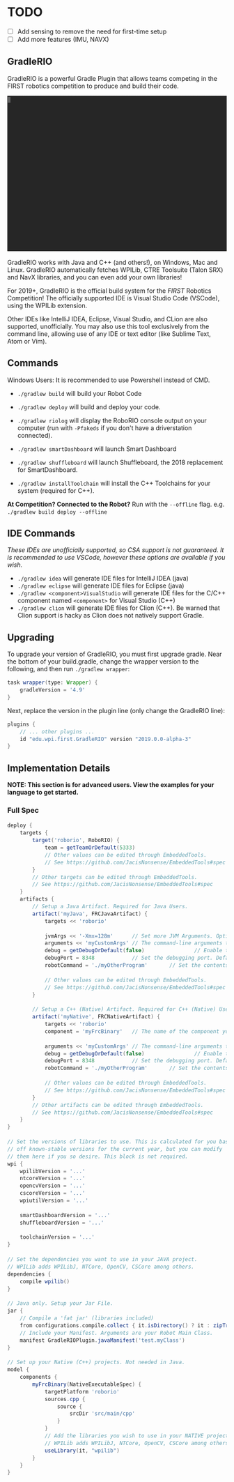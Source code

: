 # TODO
  - [ ] Add sensing to remove the need for first-time setup
  - [ ] Add more features (IMU, NAVX)

## GradleRIO
GradleRIO is a powerful Gradle Plugin that allows teams competing in the FIRST
robotics competition to produce and build their code.

![](img/tty.gif)

GradleRIO works with Java and C++ (and others!), on Windows, Mac and Linux. GradleRIO automatically fetches WPILib, CTRE Toolsuite (Talon SRX) and NavX libraries, and you can even add your own libraries!

For 2019+, GradleRIO is the official build system for the _FIRST_ Robotics Competition! The officially supported IDE is Visual Studio Code (VSCode), using the WPILib extension.

Other IDEs like IntelliJ IDEA, Eclipse, Visual Studio, and CLion are also supported, unofficially. You may also use this tool exclusively from the command line, allowing use of any IDE or text editor (like Sublime Text, Atom or Vim).

## Commands
Windows Users: It is recommended to use Powershell instead of CMD.
- ```./gradlew build``` will build your Robot Code
- ```./gradlew deploy``` will build and deploy your code.
- ```./gradlew riolog``` will display the RoboRIO console output on your computer (run with `-Pfakeds` if you don't have a driverstation connected).

- ```./gradlew smartDashboard``` will launch Smart Dashboard
- ```./gradlew shuffleboard``` will launch Shuffleboard, the 2018 replacement for SmartDashboard.
- ```./gradlew installToolchain``` will install the C++ Toolchains for your system (required for C++).

**At Competition? Connected to the Robot?** Run with the `--offline` flag. e.g. `./gradlew build deploy --offline`

## IDE Commands
_These IDEs are unofficially supported, so CSA support is not guaranteed. It is recommended to use VSCode, however these options are available if you wish._
- ```./gradlew idea``` will generate IDE files for IntelliJ IDEA (java)
- ```./gradlew eclipse``` will generate IDE files for Eclipse (java)
- ```./gradlew <component>VisualStudio``` will generate IDE files for the C/C++ component named `<component>` for Visual Studio (C++)
- ```./gradlew clion``` will generate IDE files for Clion (C++). Be warned that Clion support is hacky as Clion does not natively support Gradle.

## Upgrading
To upgrade your version of GradleRIO, you must first upgrade gradle. Near the bottom of your build.gradle, change the wrapper version to the following, and then run `./gradlew wrapper`:
```gradle
task wrapper(type: Wrapper) {
    gradleVersion = '4.9'
}
```

Next, replace the version in the plugin line (only change the GradleRIO line):
```gradle
plugins {
    // ... other plugins ...
    id "edu.wpi.first.GradleRIO" version "2019.0.0-alpha-3"
}
```

## Implementation Details
**NOTE: This section is for advanced users. View the examples for your language to get started.**

### Full Spec
```gradle
deploy {
    targets {
        target('roborio', RoboRIO) {
            team = getTeamOrDefault(5333)
            // Other values can be edited through EmbeddedTools.
            // See https://github.com/JacisNonsense/EmbeddedTools#spec
        }
        // Other targets can be edited through EmbeddedTools.
        // See https://github.com/JacisNonsense/EmbeddedTools#spec
    }
    artifacts {
        // Setup a Java Artifact. Required for Java Users.
        artifact('myJava', FRCJavaArtifact) {
            targets << 'roborio'

            jvmArgs << '-Xmx=128m'      // Set more JVM Arguments. Optional.
            arguments << 'myCustomArgs' // The command-line arguments to launch your jar with. Optional.
            debug = getDebugOrDefault(false)                // Enable to enable java debugging on the RoboRIO. Default: false
            debugPort = 8348            // Set the debugging port. Default: 8348
            robotCommand = './myOtherProgram'       // Set the contents of robotCommand. Optional, usually created depending on above values.

            // Other values can be edited through EmbeddedTools.
            // See https://github.com/JacisNonsense/EmbeddedTools#spec
        }

        // Setup a C++ (Native) Artifact. Required for C++ (Native) Users
        artifact('myNative', FRCNativeArtifact) {
            targets << 'roborio'
            component = 'myFrcBinary'   // The name of the component you wish to build (required).

            arguments << 'myCustomArgs' // The command-line arguments to launch your jar with. Optional.
            debug = getDebugOrDefault(false)                // Enable to enable cpp debugging on the RoboRIO. Default: false
            debugPort = 8348            // Set the debugging port. Default: 8348
            robotCommand = './myOtherProgram'       // Set the contents of robotCommand. Optional, usually created depending on above values.

            // Other values can be edited through EmbeddedTools.
            // See https://github.com/JacisNonsense/EmbeddedTools#spec
        }
        // Other artifacts can be edited through EmbeddedTools.
        // See https://github.com/JacisNonsense/EmbeddedTools#spec
    }
}

// Set the versions of libraries to use. This is calculated for you based
// off known-stable versions for the current year, but you can modify
// them here if you so desire. This block is not required.
wpi {
    wpilibVersion = '...'
    ntcoreVersion = '...'
    opencvVersion = '...'
    cscoreVersion = '...'
    wpiutilVersion = '...'

    smartDashboardVersion = '...'
    shuffleboardVersion = '...'

    toolchainVersion = '...'
}

// Set the dependencies you want to use in your JAVA project.
// WPILib adds WPILibJ, NTCore, OpenCV, CSCore among others.
dependencies {
    compile wpilib()
}

// Java only. Setup your Jar File.
jar {
    // Compile a 'fat jar' (libraries included)
    from configurations.compile.collect { it.isDirectory() ? it : zipTree(it) }
    // Include your Manifest. Arguments are your Robot Main Class.
    manifest GradleRIOPlugin.javaManifest('test.myClass')
}

// Set up your Native (C++) projects. Not needed in Java.
model {
    components {
        myFrcBinary(NativeExecutableSpec) {
            targetPlatform 'roborio'
            sources.cpp {
                source {
                    srcDir 'src/main/cpp'
                }
            }
            // Add the libraries you wish to use in your NATIVE project.
            // WPILib adds WPILibJ, NTCore, OpenCV, CSCore among others.
            useLibrary(it, "wpilib")
        }
    }
}
